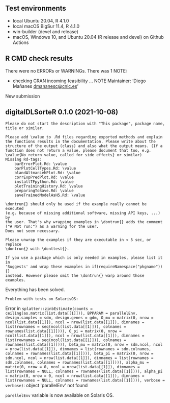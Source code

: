 ## Test environments
* local Ubuntu 20.04, R 4.1.0
* local macOS BigSur 11.4, R 4.1.0
* win-builder (devel and release)
* macOS, Windows 10, and Ubuntu 20.04 (R release and devel) on Github Actions

## R CMD check results
There were no ERRORs or WARNINGs. There was 1 NOTE:

* checking CRAN incoming feasibility ... NOTE
Maintainer: ‘Diego Mañanes <dmananesc@cnic.es>’

New submission

## digitalDLSorteR 0.1.0 (2021-10-08)

    Please do not start the description with "This package", package name,
    title or similar.

    Please add \value to .Rd files regarding exported methods and explain
    the functions results in the documentation. Please write about the
    structure of the output (class) and also what the output means. (If a
    function does not return a value, please document that too, e.g.
    \value{No return value, called for side effects} or similar)
    Missing Rd-tags:
        barErrorPlot.Rd: \value
        barPlotCellTypes.Rd: \value
        blandAltmanLehPlot.Rd: \value
        corrExpPredPlot.Rd: \value
        installTFpython.Rd: \value
        plotTrainingHistory.Rd: \value
        preparingToSave.Rd: \value
        saveTrainedModelAsH5.Rd: \value

    \dontrun{} should only be used if the example really cannot be executed
    (e.g. because of missing additional software, missing API keys, ...) by
    the user. That's why wrapping examples in \dontrun{} adds the comment
    ("# Not run:") as a warning for the user.
    Does not seem necessary.

    Please unwrap the examples if they are executable in < 5 sec, or replace
    \dontrun{} with \donttest{}.

    If you use a package which is only needed in examples, please list it in
    'Suggests' and wrap these examples in if(requireNamespace("pkgname")){}
    instead. However please omit the \dontrun{} warp around those examples.

Everything has been solved.

    Problem with tests on SolarisOS:

  Error in `splatter::zinbEstimate(counts = ceiling(as.matrix(list.data[[1]])),
      BPPARAM = parallelEnv, design.samples = sdm, design.genes = gdm,
      O_mu = matrix(0, nrow = ncol(list.data[[1]]), ncol = nrow(list.data[[1]]),
          dimnames = list(rownames = seq(ncol(list.data[[1]])),
              colnames = rownames(list.data[[1]]))), O_pi = matrix(0,
          nrow = ncol(list.data[[1]]), ncol = nrow(list.data[[1]]),
          dimnames = list(rownames = seq(ncol(list.data[[1]])),
              colnames = rownames(list.data[[1]]))), beta_mu = matrix(0,
          nrow = sdm.ncol, ncol = nrow(list.data[[1]]), dimnames = list(rownames = sdm.colnames,
              colnames = rownames(list.data[[1]]))), beta_pi = matrix(0,
          nrow = sdm.ncol, ncol = nrow(list.data[[1]]), dimnames = list(rownames = sdm.colnames,
              colnames = rownames(list.data[[1]]))), alpha_mu = matrix(0,
          nrow = 0, ncol = nrow(list.data[[1]]), dimnames = list(rownames = NULL,
              colnames = rownames(list.data[[1]]))), alpha_pi = matrix(0,
          nrow = 0, ncol = nrow(list.data[[1]]), dimnames = list(rownames = NULL,
              colnames = rownames(list.data[[1]]))), verbose = verbose)`: object 'parallelEnv' not found

`parellelEnv` variable is now available on Solaris OS.
